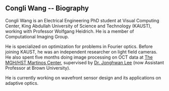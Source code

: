 ## Congli Wang -- Biography

Congli Wang is an Electrical Engineering PhD student at Visual Computing Center, King Abdullah University of Science and Technology  (KAUST), working with Professor Wolfgang Heidrich. He is a member of Computational Imaging Group.

He is specialized on optimization for problems in Fourier optics. Before joining KAUST, he was an independent researcher on light field cameras. He also spent five months doing image processing on OCT data at <a href="https://www.nmr.mgh.harvard.edu/">The MGH/HST Martinos Center</a>, supervised by <a href="https://www.brown.edu/research/labs/lee/">Dr. Jonghwan Lee</a> (now Assistant Professor at Brown University).

He is currently working on wavefront sensor design and its applications on adaptive optics.
